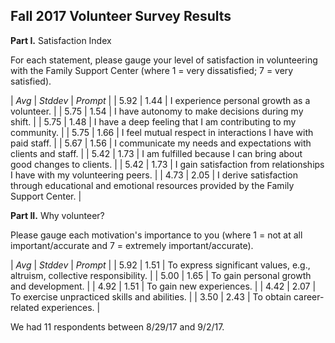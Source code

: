 ## Fall 2017 Volunteer Survey Results

**Part I.** Satisfaction Index 

For each statement, please gauge your level of satisfaction in volunteering with the Family Support Center (where 1 = very dissatisfied; 7 = very satisfied). 

| *Avg* | *Stddev* | *Prompt* |
| 5.92 | 1.44 | I experience personal growth as a volunteer. |
| 5.75 | 1.54 | I have autonomy to make decisions during my shift. |
| 5.75 | 1.48 | I have a deep feeling that I am contributing to my community. |
| 5.75 | 1.66 | I feel mutual respect in interactions I have with paid staff. |
| 5.67 | 1.56 | I communicate my needs and expectations with clients and staff. |
| 5.42 | 1.73 | I am fulfilled because I can bring about good changes to clients. |
| 5.42 | 1.73 | I gain satisfaction from relationships I have with my volunteering peers. |
| 4.73 | 2.05 | I derive satisfaction through educational and emotional resources provided by the Family Support Center. |

**Part II.** Why volunteer?

Please gauge each motivation's importance to you (where 1 = not at all important/accurate and 7 = extremely important/accurate).


| *Avg* | *Stddev* | *Prompt* |
| 5.92 | 1.51 | To express significant values, e.g., altruism, collective responsibility. |
| 5.00 | 1.65 | To gain personal growth and development. |
| 4.92 | 1.51 | To gain new experiences. |
| 4.42 | 2.07 | To exercise unpracticed skills and abilities. |
| 3.50 | 2.43 | To obtain career-related experiences. |

We had 11 respondents between 8/29/17 and 9/2/17.
